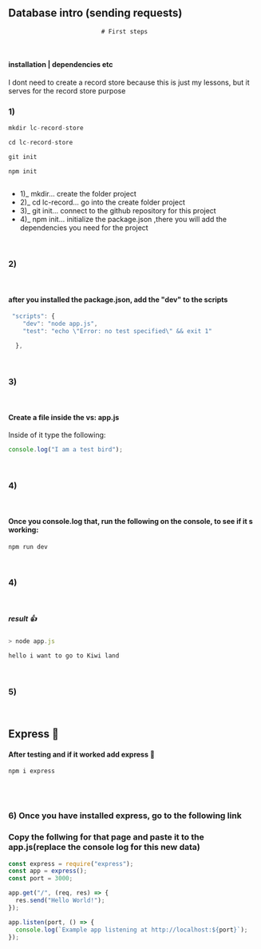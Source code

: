 ## Database intro (sending requests)

                              # First steps

<br>

#### installation | dependencies etc

<p>I dont need to create a record store because this is just my lessons, but it serves
for the record store purpose</p>

### 1)

```javascript
mkdir lc-record-store

cd lc-record-store

git init

npm init



```

<ul>
<li>1)_ mkdir... create the folder project </li>
<li>2)_ cd lc-record... go into the create folder project</li>
<li>3)_ git init... connect to the github repository for this project</li>

<li>4)_ npm init... initialize the package.json  ,there you will add the dependencies you need for the project </li>
</ul>

<br>

### 2)

<br>

#### after you installed the package.json, add the "dev" to the scripts

```javascript
 "scripts": {
    "dev": "node app.js",
    "test": "echo \"Error: no test specified\" && exit 1"

  },

```

<br>

### 3)

<br>

#### Create a file inside the vs: app.js

<p>Inside of it type the following: </p>

```javascript
console.log("I am a test bird");
```

<br>

### 4)

<br>

#### Once you console.log that, run the following on the console, to see if it s working:

```javascript
npm run dev

```

<!-- by typing colons without typing enter, it will show you an array of emojis  -->

<br>

### 4)

<br>

##### result 👍

```javascript
> node app.js

hello i want to go to Kiwi land

```

<br>

### 5)

<br>

## Express :blossom:

#### After testing and if it worked add express :blossom:

```javascript
npm i express

```

<br>
<br>

### 6) Once you have installed express, go to the following link

<a href="https://expressjs.com/en/starter/hello-world.html" target="_blank"></a>

### Copy the follwing for that page and paste it to the app.js(replace the console log for this new data)

```javascript
const express = require("express");
const app = express();
const port = 3000;

app.get("/", (req, res) => {
  res.send("Hello World!");
});

app.listen(port, () => {
  console.log(`Example app listening at http://localhost:${port}`);
});
```

<br>
